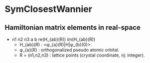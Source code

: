 # SymClosestWannier

## Hamiltonian matrix elements in real-space
- n1 n2 n3 a b re(H_{ab}(R)) im(H_{ab}(R))
    - H_{ab}(R) : <φ_{a}(R)|H|φ_{b}(0)>.
    - φ_{a}(R) : orthogonalized pseudo atomic orbital.
    - R = (n1,n2,n3) : lattice points (crystal coordinate, nj: integer).